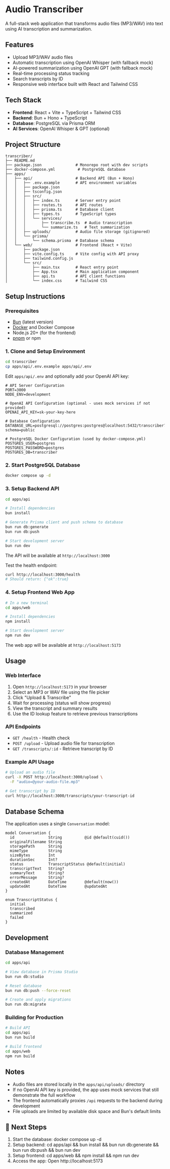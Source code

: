 # Audio Transcriber

A full-stack web application that transforms audio files (MP3/WAV) into text using AI transcription and summarization.

## Features

- Upload MP3/WAV audio files
- Automatic transcription using OpenAI Whisper (with fallback mock)
- AI-powered summarization using OpenAI GPT (with fallback mock)
- Real-time processing status tracking
- Search transcripts by ID
- Responsive web interface built with React and Tailwind CSS

## Tech Stack

- **Frontend**: React + Vite + TypeScript + Tailwind CSS
- **Backend**: Bun + Hono + TypeScript
- **Database**: PostgreSQL via Prisma ORM
- **AI Services**: OpenAI Whisper & GPT (optional)

## Project Structure

```
transcriber/
├── README.md
├── package.json               # Monorepo root with dev scripts
├── docker-compose.yml          # PostgreSQL database
├── apps/
│   ├── api/                   # Backend API (Bun + Hono)
│   │   ├── .env.example       # API environment variables
│   │   ├── package.json
│   │   ├── tsconfig.json
│   │   ├── src/
│   │   │   ├── index.ts       # Server entry point
│   │   │   ├── routes.ts      # API routes
│   │   │   ├── prisma.ts      # Database client
│   │   │   ├── types.ts       # TypeScript types
│   │   │   └── services/
│   │   │       ├── transcribe.ts  # Audio transcription
│   │   │       └── summarize.ts   # Text summarization
│   │   ├── uploads/           # Audio file storage (gitignored)
│   │   └── prisma/
│   │       └── schema.prisma  # Database schema
│   └── web/                   # Frontend (React + Vite)
│       ├── package.json
│       ├── vite.config.ts     # Vite config with API proxy
│       ├── tailwind.config.js
│       └── src/
│           ├── main.tsx       # React entry point
│           ├── App.tsx        # Main application component
│           ├── api.ts         # API client functions
│           └── index.css      # Tailwind CSS
```

## Setup Instructions

### Prerequisites

- [Bun](https://bun.sh/) (latest version)
- [Docker](https://www.docker.com/) and Docker Compose
- Node.js 20+ (for the frontend)
- [pnpm](https://pnpm.io/) or npm

### 1. Clone and Setup Environment

```bash
cd transcriber
cp apps/api/.env.example apps/api/.env
```

Edit `apps/api/.env` and optionally add your OpenAI API key:

```
# API Server Configuration
PORT=3000
NODE_ENV=development

# OpenAI API Configuration (optional - uses mock services if not provided)
OPENAI_API_KEY=sk-your-key-here

# Database Configuration
DATABASE_URL=postgresql://postgres:postgres@localhost:5432/transcriber?schema=public

# PostgreSQL Docker Configuration (used by docker-compose.yml)
POSTGRES_USER=postgres
POSTGRES_PASSWORD=postgres
POSTGRES_DB=transcriber
```

### 2. Start PostgreSQL Database

```bash
docker compose up -d
```

### 3. Setup Backend API

```bash
cd apps/api

# Install dependencies
bun install

# Generate Prisma client and push schema to database
bun run db:generate
bun run db:push

# Start development server
bun run dev
```

The API will be available at `http://localhost:3000`

Test the health endpoint:

```bash
curl http://localhost:3000/health
# Should return: {"ok":true}
```

### 4. Setup Frontend Web App

```bash
# In a new terminal
cd apps/web

# Install dependencies
npm install

# Start development server
npm run dev
```

The web app will be available at `http://localhost:5173`

## Usage

### Web Interface

1. Open `http://localhost:5173` in your browser
2. Select an MP3 or WAV file using the file picker
3. Click "Upload & Transcribe"
4. Wait for processing (status will show progress)
5. View the transcript and summary results
6. Use the ID lookup feature to retrieve previous transcriptions

### API Endpoints

- `GET /health` - Health check
- `POST /upload` - Upload audio file for transcription
- `GET /transcripts/:id` - Retrieve transcript by ID

### Example API Usage

```bash
# Upload an audio file
curl -X POST http://localhost:3000/upload \
  -F "audio=@your-audio-file.mp3"

# Get transcript by ID
curl http://localhost:3000/transcripts/your-transcript-id
```

## Database Schema

The application uses a single `Conversation` model:

```prisma
model Conversation {
  id               String          @id @default(cuid())
  originalFilename String
  storagePath      String
  mimeType         String
  sizeBytes        Int
  durationSec      Int?
  status           TranscriptStatus @default(initial)
  transcriptText   String?
  summaryText      String?
  errorMessage     String?
  createdAt        DateTime        @default(now())
  updatedAt        DateTime        @updatedAt
}

enum TranscriptStatus {
  initial
  transcribed
  summarized
  failed
}
```

## Development

### Database Management

```bash
cd apps/api

# View database in Prisma Studio
bun run db:studio

# Reset database
bun run db:push --force-reset

# Create and apply migrations
bun run db:migrate
```

### Building for Production

```bash
# Build API
cd apps/api
bun run build

# Build frontend
cd apps/web
npm run build
```

## Notes

- Audio files are stored locally in the `apps/api/uploads/` directory
- If no OpenAI API key is provided, the app uses mock services that still demonstrate the full workflow
- The frontend automatically proxies `/api` requests to the backend during development
- File uploads are limited by available disk space and Bun's default limits

## 🚀 Next Steps

1. Start the database: docker compose up -d
2. Setup backend: cd apps/api && bun install && bun run db:generate && bun run db:push && bun run dev
3. Setup frontend: cd apps/web && npm install && npm run dev
4. Access the app: Open http://localhost:5173
